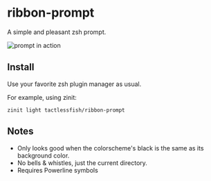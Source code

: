 # ribbon-prompt
A simple and pleasant zsh prompt.

![prompt in action](https://i.imgur.com/HCxb9pO.png)

## Install
Use your favorite zsh plugin manager as usual.

For example, using zinit:
```
zinit light tactlessfish/ribbon-prompt
```

## Notes
- Only looks good when the colorscheme's black is the same as its background color.
- No bells & whistles, just the current directory.
- Requires Powerline symbols
